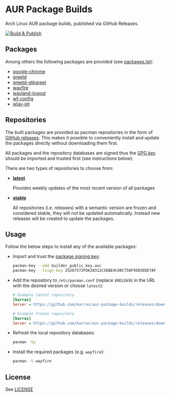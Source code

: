 # AUR Package Builds

Arch Linux AUR package builds, published via GitHub Releases.

[![Build & Publish](https://github.com/karras/aur-package-builds/actions/workflows/build-publish.yml/badge.svg)](https://github.com/karras/aur-package-builds/actions/workflows/build-publish.yml)

## Packages

Among others the following packages are provided (see
[packages.lst](./packages.lst)):

* [google-chrome](https://aur.archlinux.org/packages/google-chrome)
* [greetd](https://aur.archlinux.org/packages/greetd)
* [greetd-gtkgreet](https://aur.archlinux.org/packages/greetd-gtkgreet)
* [wayfire](https://aur.archlinux.org/packages/wayfire)
* [wayland-logout](https://aur.archlinux.org/packages/wayland-logout)
* [wf-config](https://aur.archlinux.org/packages/wf-config)
* [wlay-git](https://aur.archlinux.org/packages/wlay-git)

## Repositories

The built packages are provided as pacman repositories in the form of [GitHub
releases](https://github.com/karras/aur-package-builds/releases). This makes it
possible to conveniently install and update the packages directly without
downloading them first.

All packages and the repository databases are signed thus the [GPG
key](./builder_public_key.asc) should be imported and trusted first (see
instructions below).

There are two types of repositories to choose from:

* **[latest](https://github.com/karras/aur-package-builds/releases/tag/latest)**

    Provides weekly updates of the most recent version of all packages

* **[stable](https://github.com/karras/aur-package-builds/releases)**

    All repositories (i.e. releases) with a semantic version are frozen and
    considered stable, they will not be updated automatically. Instead new
    releases will be created to update the packages.

## Usage

Follow the below steps to install any of the available packages:

* Import and trust the [package signing key](./builder_public_key.asc):
  ```sh
  pacman-key --add builder_public_key.asc
  pacman-key --lsign-key 25267573FD638312C5EBE4C40C758F9503EDE7AF
  ```

* Add the repository to `/etc/pacman.conf` (replace `$RELEASE` in the URL with
  the desired version or choose `latest`):
  ```ini
  # Example latest repository
  [karras]
  Server = https://github.com/karras/aur-package-builds/releases/download/latest

  # Example frozen repository
  [karras]
  Server = https://github.com/karras/aur-package-builds/releases/download/$RELEASE
  ```

* Refresh the local repository databases:
  ```sh
  pacman -Sy
  ```

* Install the required packages (e.g. `wayfire`):
  ```sh
  pacman -S wayfire
  ```

## License

See [LICENSE](./LICENSE)
